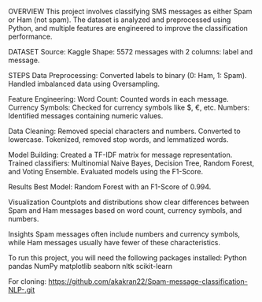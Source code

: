 OVERVIEW
This project involves classifying SMS messages as either Spam or Ham (not spam). The dataset is analyzed and preprocessed using Python, and multiple features are engineered to improve the classification performance.

DATASET
Source: Kaggle
Shape: 5572 messages with 2 columns: label and message.

STEPS
Data Preprocessing:
Converted labels to binary (0: Ham, 1: Spam).
Handled imbalanced data using Oversampling.

Feature Engineering:
Word Count: Counted words in each message.
Currency Symbols: Checked for currency symbols like $, €, etc.
Numbers: Identified messages containing numeric values.

Data Cleaning:
Removed special characters and numbers.
Converted to lowercase.
Tokenized, removed stop words, and lemmatized words.

Model Building:
Created a TF-IDF matrix for message representation.
Trained classifiers: Multinomial Naive Bayes, Decision Tree, Random Forest, and Voting Ensemble.
Evaluated models using the F1-Score.

Results
Best Model: Random Forest with an F1-Score of 0.994.

Visualization
Countplots and distributions show clear differences between Spam and Ham messages based on word count, currency symbols, and numbers.

Insights
Spam messages often include numbers and currency symbols, while Ham messages usually have fewer of these characteristics.


To run this project, you will need the following packages installed:
Python 
pandas
NumPy
matplotlib
seaborn
nltk
scikit-learn

For cloning:
https://github.com/akakran22/Spam-message-classification-NLP-.git
